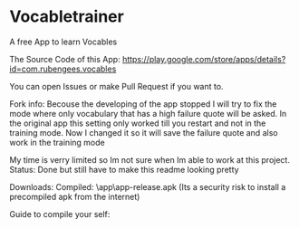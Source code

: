 # Vocabletrainer
A free App to learn Vocables 

The Source Code of this App: https://play.google.com/store/apps/details?id=com.rubengees.vocables

You can open Issues or make Pull Request if you want to. 

Fork info:
Becouse the developing of the app stopped I will try to fix 
the mode where only vocabulary that has a high failure quote will be asked.
In the original app this setting only worked till you restart and not in the training mode.
Now I changed it so it will save the failure quote and also work in the training mode

My time is verry limited so Im not sure when Im able to work at this project.
Status: Done but still have to make this readme looking pretty

Downloads:
Compiled: \app\app-release.apk 
(Its a security risk to install a precompiled apk from the internet)

Guide to compile your self:



